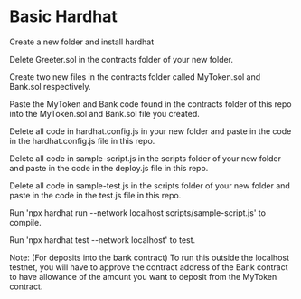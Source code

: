 # Basic Hardhat


Create a new folder and install hardhat

Delete Greeter.sol in the contracts folder of your new folder.

Create two new files in the contracts folder called MyToken.sol and Bank.sol respectively.

Paste the MyToken and Bank code  found in the contracts folder of this repo into the MyToken.sol and Bank.sol file you created.

Delete all code in hardhat.config.js in your new folder and paste in the code in the hardhat.config.js file in this repo.

Delete all code in sample-script.js in the scripts folder of your new folder and paste in the code in the deploy.js file in this repo.

Delete all code in sample-test.js in the scripts folder of your new folder and paste in the code in the test.js file in this repo.

Run 'npx hardhat run --network localhost scripts/sample-script.js' to compile.

Run 'npx hardhat test --network localhost' to test.


Note: (For deposits into the bank contract) To run this outside the localhost testnet, you will have to approve the contract address of the Bank contract to have allowance of the amount you want to deposit from the MyToken contract. 
